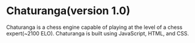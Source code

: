 # Chaturanga(version 1.0)
Chaturanga is a chess engine capable of playing at the level of a chess expert(~2100 ELO). Chaturanga is built using JavaScript, HTML, and CSS. 
